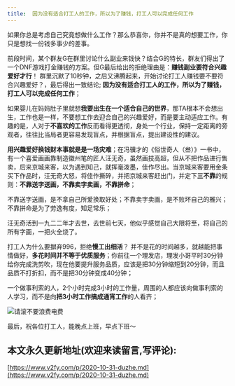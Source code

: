 ```yaml
---
title:  因为没有适合打工人的工作，所以为了赚钱，打工人可以完成任何工作
---
```




如果你总是考虑自己究竟想做什么工作？那么恭喜你，你并不是真的想要工作，你只是想找一份钱多事少的差事。


前段时间，某个群友G在群里讨论什么副业来钱快？结合G的特长，群友们得出了一个DNF游戏打金赚钱的方案。但G最后给出的拒绝理由是：**赚钱副业要符合兴趣爱好才行**！ 群里沉默了10秒钟，之后又沸腾起来，开始讨论打工人赚钱要不要符合兴趣爱好？，最后得出一致结论; **因为没有适合打工人的工作，所以为了赚钱，打工人可以完成任何工作**；


如果婴儿在妈妈肚子里就想**我要出生在一个适合自己的世界**，那TA根本不会想出生，工作也是一样，不要想工作去迎合自己的兴趣爱好，而是要主动适应工作。有趣的是，人对于**不喜欢的工作**反而看得更透彻，身处一个行业，保持一定距离的旁观者，往往比当局者更容易发现盲点，并根据盲点，提出建设性的建议。


**用兴趣爱好换钱财本事就是是一场灾难**；在冯骥才的《俗世奇人（叁）》一书中，有一个喜爱画画靠制造徽州笔的匠人汪无奇，虽然画技高超，但从不把作品进行售卖，后来京城来客，以为遇到知己，就挥毫泼墨，佳作尽出。当京城来客要用金条买下作品时，汪无奇大怒，将佳作撕碎，并把京城来客赶出门，并定下**三不靠**的规则：**不靠送字送画，不靠卖字卖画，不靠拼命**；

不靠送字送画，是不拿自己所爱换取好处；不靠卖字卖画，是不败坏自己的雅兴；不靠拼命是为了劳逸有度，知足常乐；

汪无奇活到一九二二年才去世，去世前七天，他似乎感觉自己大限将至，将自己的所有字画，一把火全烧了。


打工人为什么要摒弃996，拒绝**慢工出细活**？ 并不是花的时间越多，就越能把事情做好，**多花时间并不等于优质服务**；你前往一个理发店，理发小哥平时30分钟给你完成洗剪吹，现在他要提升服务品质，应该是把30分钟缩短到20分钟，而且品质不打折扣，而不是把30分钟变成40分钟；

一个做事利索的人，2个小时完成3小时的工作量，周围的人都应该向做事利索的人学习，而不是向**把3小时工作搞成通宵工作**的人看齐；

![请滚不要浪费电费](https://www.v2fy.com/asset/0i/jikemiji/jikemiji-md/2020-10-31-duzhe.assets/请滚不要浪费电费.png)



最后，祝各位打工人，能晚点上班，早点下班～
## 本文永久更新地址(欢迎来读留言,写评论):

[https://www.v2fy.com/p/2020-10-31-duzhe.md](https://www.v2fy.com/p/2020-10-31-duzhe.md)
